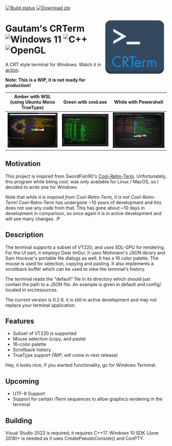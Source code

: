 [![Build status](https://ci.appveyor.com/api/projects/status/ksqojxpjtqo3k4bk?svg=true)](https://ci.appveyor.com/project/RelativisticMechanic/crterm) [![Download zip](https://custom-icon-badges.demolab.com/badge/-Download-blue?style=for-the-badge&logo=download&logoColor=white "Download zip")](https://github.com/RelativisticMechanic/CRTerm/releases/tag/0.2.8)


<img align="right" width="200" height="200" src="images/crterm-logo.png">



# Gautam's CRTerm ![Windows 11](https://img.shields.io/badge/Windows%2011-%230079d5.svg?style=for-the-badge&logo=Windows%2011&logoColor=white) ![C++](https://img.shields.io/badge/c++-%2300599C.svg?style=for-the-badge&logo=c%2B%2B&logoColor=white) ![OpenGL](https://img.shields.io/badge/OpenGL-%23FFFFFF.svg?style=for-the-badge&logo=opengl)

A CRT style terminal for Windows. Watch it in [action](https://youtu.be/oOITpIzd7WM).

<b>Note: This is a WIP, it is not ready for production!</b>

| Amber with WSL (using Ubuntu Mono TrueType) | Green with cmd.exe | White with Powershell |
| -------------  | ------------------ | -----------   |
|![](images/wsl-amber.png)|![](images/cmd-green.png)| ![](images/winfetch.png) |

## Motivation

This project is inspired from SwordFish90's [Cool-Retro-Term](https://github.com/Swordfish90/cool-retro-term). Unfortunately, this program while being cool, was only available for Linux / MacOS, so I decided to write one for Windows. 

Note that <i>while it is inspired from Cool-Retro-Term, it is not Cool-Retro-Term!</i> Cool-Retro-Term has undergone ~10 years of development and this does not use any code from that. This has gone about ~10 days in development in comparison, so once again it is in active development and will see many changes. :P

## Description

The terminal supports a subset of VT220, and uses SDL-GPU for rendering. For the UI part, it employs Dear ImGui. It uses Nlohmann's JSON library and Sam Hocevar's portable file dialogs as well. It has a 16 color palette. The mouse is used for selection, copying and pasting. It also implements a scrollback buffer which can be used to view the terminal's history.

The terminal reads the "default" file in its directory which should just contain the path to a JSON file. An example is given in default and config/ located in src/resources. 

The current version is 0.2.8, it is still in active development and may not replace your terminal application.

## Features

* Subset of VT220 is supported
* Mouse selection (copy, and paste)
* 16-color palette
* Scrollback history
* TrueType support (WIP, will come in next release)

Hey, it looks nice, if you wanted functionality, go for Windows Terminal.

## Upcoming

* UTF-8 Support
* Support for certain iTerm sequences to allow graphics rendering in the terminal

## Building

Visual Studio 2022 is required, it requires C++17. Windows 10 SDK (June 2018)+ is needed as it uses CreatePseudoConsole() and ConPTY.
